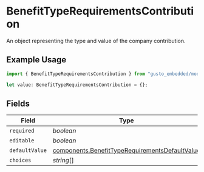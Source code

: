 # BenefitTypeRequirementsContribution

An object representing the type and value of the company contribution.

## Example Usage

```typescript
import { BenefitTypeRequirementsContribution } from "gusto_embedded/models/components";

let value: BenefitTypeRequirementsContribution = {};
```

## Fields

| Field                                                                                                            | Type                                                                                                             | Required                                                                                                         | Description                                                                                                      |
| ---------------------------------------------------------------------------------------------------------------- | ---------------------------------------------------------------------------------------------------------------- | ---------------------------------------------------------------------------------------------------------------- | ---------------------------------------------------------------------------------------------------------------- |
| `required`                                                                                                       | *boolean*                                                                                                        | :heavy_minus_sign:                                                                                               | N/A                                                                                                              |
| `editable`                                                                                                       | *boolean*                                                                                                        | :heavy_minus_sign:                                                                                               | N/A                                                                                                              |
| `defaultValue`                                                                                                   | [components.BenefitTypeRequirementsDefaultValue](../../models/components/benefittyperequirementsdefaultvalue.md) | :heavy_minus_sign:                                                                                               | N/A                                                                                                              |
| `choices`                                                                                                        | *string*[]                                                                                                       | :heavy_minus_sign:                                                                                               | N/A                                                                                                              |